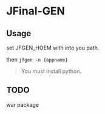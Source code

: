 # JFinal-GEN

## Usage

set JFGEN_HOEM with into you path.

then `jfgen -n {appname}`

> You must install python.

## TODO
war package